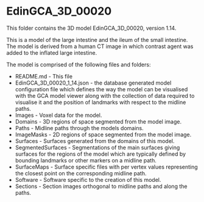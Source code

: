 # EdinGCA_3D_00020

This folder contains the 3D model EdinGCA_3D_00020, version 1.14.

This is a model of the large intestine and the ileum of the small intestine.
The model is derived from a human CT image in which contrast agent was added
to the inflated large intestine.

The model is comprised of the following files and folders:

* README.md - This file
* EdinGCA_3D_00020_1_14.json - the database generated model configuration file
  which defines the way the model can be visualised with the GCA model viewer
  along with the collection of data required to visualise it and the position
  of landmarks with respect to the midline paths.
* Images - Voxel data for the model.
* Domains - 3D regions of space segmented from the model image.
* Paths - Midline paths through the models domains.
* ImageMasks - 2D regions of space segmented from the model image.
* Surfaces - Surfaces generated from the domains of this model.
* SegmentedSurfaces - Segmentations of the main surfaces giving surfaces for
  the regions of the model which are typically defined by bounding
  landmarks or other markers on a midline path.
* SurfaceMaps - Surface specific files with per vertex values representing
  the closest point on the corresponding midline path.
* Software - Software specific to the creation of this model.
* Sections - Section images orthogonal to midline paths and along the paths.
